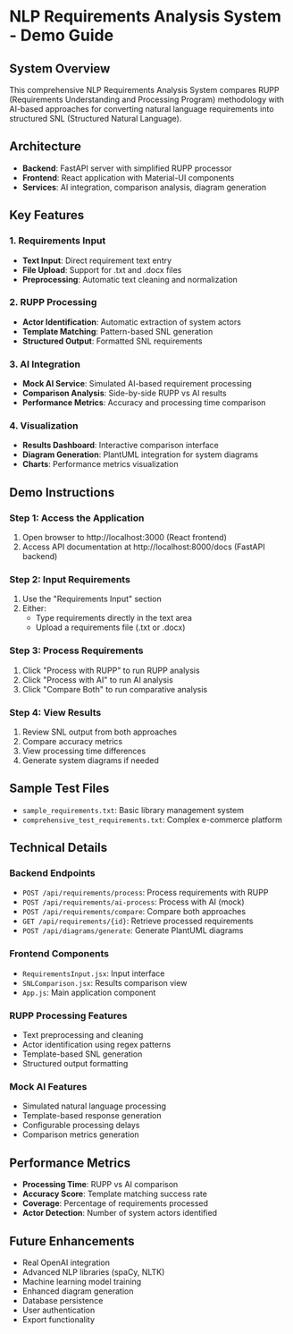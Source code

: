 # NLP Requirements Analysis System - Demo Guide

## System Overview
This comprehensive NLP Requirements Analysis System compares RUPP (Requirements Understanding and Processing Program) methodology with AI-based approaches for converting natural language requirements into structured SNL (Structured Natural Language).

## Architecture
- **Backend**: FastAPI server with simplified RUPP processor
- **Frontend**: React application with Material-UI components
- **Services**: AI integration, comparison analysis, diagram generation

## Key Features

### 1. Requirements Input
- **Text Input**: Direct requirement text entry
- **File Upload**: Support for .txt and .docx files
- **Preprocessing**: Automatic text cleaning and normalization

### 2. RUPP Processing
- **Actor Identification**: Automatic extraction of system actors
- **Template Matching**: Pattern-based SNL generation
- **Structured Output**: Formatted SNL requirements

### 3. AI Integration
- **Mock AI Service**: Simulated AI-based requirement processing
- **Comparison Analysis**: Side-by-side RUPP vs AI results
- **Performance Metrics**: Accuracy and processing time comparison

### 4. Visualization
- **Results Dashboard**: Interactive comparison interface
- **Diagram Generation**: PlantUML integration for system diagrams
- **Charts**: Performance metrics visualization

## Demo Instructions

### Step 1: Access the Application
1. Open browser to http://localhost:3000 (React frontend)
2. Access API documentation at http://localhost:8000/docs (FastAPI backend)

### Step 2: Input Requirements
1. Use the "Requirements Input" section
2. Either:
   - Type requirements directly in the text area
   - Upload a requirements file (.txt or .docx)

### Step 3: Process Requirements
1. Click "Process with RUPP" to run RUPP analysis
2. Click "Process with AI" to run AI analysis
3. Click "Compare Both" to run comparative analysis

### Step 4: View Results
1. Review SNL output from both approaches
2. Compare accuracy metrics
3. View processing time differences
4. Generate system diagrams if needed

## Sample Test Files
- `sample_requirements.txt`: Basic library management system
- `comprehensive_test_requirements.txt`: Complex e-commerce platform

## Technical Details

### Backend Endpoints
- `POST /api/requirements/process`: Process requirements with RUPP
- `POST /api/requirements/ai-process`: Process with AI (mock)
- `POST /api/requirements/compare`: Compare both approaches
- `GET /api/requirements/{id}`: Retrieve processed requirements
- `POST /api/diagrams/generate`: Generate PlantUML diagrams

### Frontend Components
- `RequirementsInput.jsx`: Input interface
- `SNLComparison.jsx`: Results comparison view
- `App.js`: Main application component

### RUPP Processing Features
- Text preprocessing and cleaning
- Actor identification using regex patterns
- Template-based SNL generation
- Structured output formatting

### Mock AI Features
- Simulated natural language processing
- Template-based response generation
- Configurable processing delays
- Comparison metrics generation

## Performance Metrics
- **Processing Time**: RUPP vs AI comparison
- **Accuracy Score**: Template matching success rate
- **Coverage**: Percentage of requirements processed
- **Actor Detection**: Number of system actors identified

## Future Enhancements
- Real OpenAI integration
- Advanced NLP libraries (spaCy, NLTK)
- Machine learning model training
- Enhanced diagram generation
- Database persistence
- User authentication
- Export functionality
